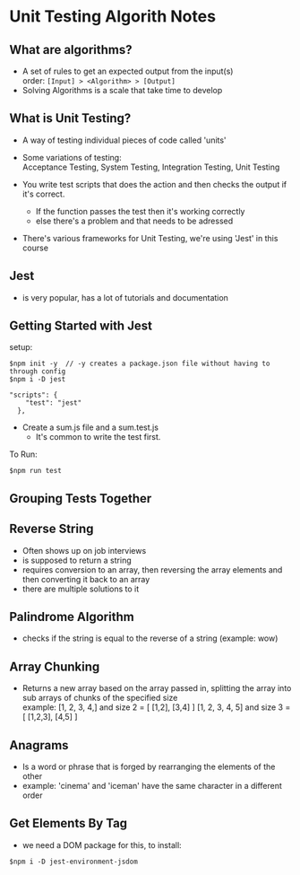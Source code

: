 # Unit Testing Algorith Notes

## What are algorithms?
-  A set of rules to get an expected output from the input(s)  
order: 
`[Input] > <Algorithm> > [Output]`
- Solving Algorithms is a scale that take time to develop

## What is Unit Testing?
- A way of testing individual pieces of code called 'units'
- Some variations of testing:  
Acceptance Testing, System Testing, Integration Testing, Unit Testing
- You write test scripts that does the action and then checks the output if it's correct.
  - If the function passes the test then it's working correctly
  - else there's a problem and that needs to be adressed

- There's various frameworks for Unit Testing, we're using 'Jest' in this course

## Jest
- is very popular, has a lot of tutorials and documentation

## Getting Started with Jest
setup:
```JS Terminal
$npm init -y  // -y creates a package.json file without having to through config
$npm i -D jest
```
``` JS package.json
"scripts": {
    "test": "jest"
  },
```
- Create a sum.js file and a sum.test.js
  - It's common to write the test first.

To Run:
``` JS Terminal
$npm run test
``` 

## Grouping Tests Together

## Reverse String
- Often shows up on job interviews
- is supposed to return a string
- requires conversion to an array, then reversing the array elements and then converting it back to an array
- there are multiple solutions to it

## Palindrome Algorithm
- checks if the string is equal to the reverse of a string (example: wow)

## Array Chunking
- Returns a new array based on the array passed in, splitting the array into sub arrays of chunks of the specified size  
  example: 
  [1, 2, 3, 4,] and size 2 = [ [1,2], [3,4] ]
  [1, 2, 3, 4, 5] and size 3 = [ [1,2,3], [4,5] ]

## Anagrams
- Is a word or phrase that is forged by rearranging the elements of the other
- example: 'cinema' and 'iceman' have the same character in a different order

## Get Elements By Tag

- we need a DOM package for this, to install:
```JS Terminal
$npm i -D jest-environment-jsdom
```



